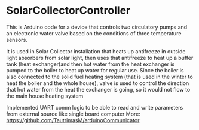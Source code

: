 # SolarCollectorController

This is Arduino code for a device that controls two circulatory pumps and an electronic water valve based on the conditions of three temperature sensors. 

It is used in Solar Collector installation that heats up antifreeze in outside light absorbers from solar light, then uses that antifreeze
to heat up a buffer tank (heat exchanger)and then hot water from the heat exchanger is pumped to the boiler to heat up water for regular use. 
Since the boiler is also connected to the solid fuel heating system (that is used in the winter to heat the boiler and the whole house), 
valve is used to control the direction that hot water from the heat the exchanger is going, so it would not flow to the main house heating system

Implemented UART comm logic to be able to read and write parameters from external source like single board computer
More: https://github.com/TautrimasM/arduinoCommunicator
